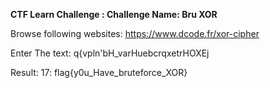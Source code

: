 <b>CTF Learn Challenge  : Challenge Name: Bru XOR </b>

Browse following websites: 
https://www.dcode.fr/xor-cipher

Enter The text: q{vpln'bH_varHuebcrqxetrHOXEj 
 
Result: 
17: 	flag{y0u_Have_bruteforce_XOR}
